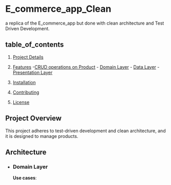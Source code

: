 # E_commerce_app_Clean

a replica of the E_commerce_app but done with clean architecture and Test Driven Development.

## table_of_contents
1. [Project Details](#project-overview)
3. [Features](#features)
    -[CRUD operations on Product](#CRUD-operations-on-Product)
       - [Domain Layer](#domain-layer)
       - [Data Layer](#data-layer)
       - [Presentation Layer](#presentation-layer)

4. [Installation](#installation)
7. [Contributing](#contributing)
8. [License](#license)

## Project Overview

This project adheres to test-driven development and clean architecture, and it is designed to manage products.

## Architecture
 - ### Domain Layer
   **Use cases**:  

